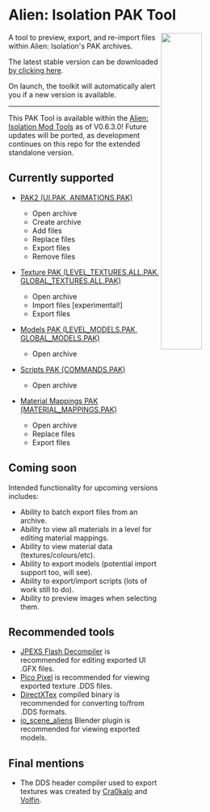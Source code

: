 # Alien: Isolation PAK Tool

<img src="https://i.imgur.com/CNAPK4r.png" align="right" width="40%">

A tool to preview, export, and re-import files within Alien: Isolation's PAK archives.

The latest stable version can be downloaded [by clicking here](https://github.com/MattFiler/AlienPAK/raw/master/AlienPAK.exe).

On launch, the toolkit will automatically alert you if a new version is available.

***

This PAK Tool is available within the [Alien: Isolation Mod Tools](https://github.com/MattFiler/LegendPlugin) as of V0.6.3.0! Future updates will be ported, as development continues on this repo for the extended standalone version.


## Currently supported

- [PAK2 (UI.PAK, ANIMATIONS.PAK)](https://github.com/MattFiler/AlienPAK/wiki/PAK2)
  - Open archive
  - Create archive
  - Add files
  - Replace files
  - Export files
  - Remove files
  
- [Texture PAK (LEVEL_TEXTURES.ALL.PAK, GLOBAL_TEXTURES.ALL.PAK)](https://github.com/MattFiler/AlienPAK/wiki/PAK-BIN-Format)
  - Open archive
  - Import files [experimental!]
  - Export files

- [Models PAK (LEVEL_MODELS.PAK, GLOBAL_MODELS.PAK)](https://github.com/MattFiler/AlienPAK/wiki/PAK-BIN-Format)
	- Open archive

- [Scripts PAK (COMMANDS.PAK)](https://github.com/MattFiler/AlienPAK/wiki/Cathode-Scripts)
	- Open archive

- [Material Mappings PAK (MATERIAL_MAPPINGS.PAK)](https://github.com/MattFiler/AlienPAK/wiki/Material-Mappings)
	- Open archive
    - Replace files
    - Export files


## Coming soon

Intended functionality for upcoming versions includes: 
- Ability to batch export files from an archive.
- Ability to view all materials in a level for editing material mappings.
- Ability to view material data (textures/colours/etc).
- Ability to export models (potential import support too, will see).
- Ability to export/import scripts (lots of work still to do).
- Ability to preview images when selecting them.


## Recommended tools

 * [JPEXS Flash Decompiler](https://github.com/jindrapetrik/jpexs-decompiler) is recommended for editing exported UI .GFX files.
 * [Pico Pixel](https://pixelandpolygon.com/) is recommended for viewing exported texture .DDS files.
 * [DirectXTex](https://github.com/microsoft/DirectXTex/releases) compiled binary is recommended for converting to/from .DDS formats.
 * [io_scene_aliens](https://forum.xentax.com/viewtopic.php?t=12079&start=90#p103131) Blender plugin is recommended for viewing exported models.


## Final mentions

 * The DDS header compiler used to export textures was created by [Cra0kalo](https://github.com/cra0kalo) and [Volfin](https://github.com/volfin). 
